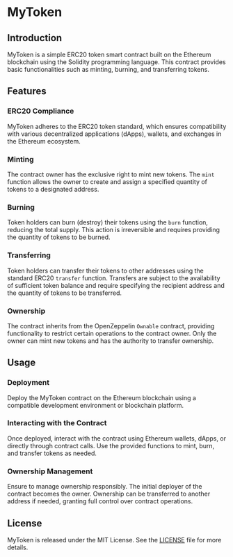 # MyToken 

## Introduction

MyToken is a simple ERC20 token smart contract built on the Ethereum blockchain using the Solidity programming language. This contract provides basic functionalities such as minting, burning, and transferring tokens.

## Features

### ERC20 Compliance

MyToken adheres to the ERC20 token standard, which ensures compatibility with various decentralized applications (dApps), wallets, and exchanges in the Ethereum ecosystem.

### Minting

The contract owner has the exclusive right to mint new tokens. The `mint` function allows the owner to create and assign a specified quantity of tokens to a designated address.

### Burning

Token holders can burn (destroy) their tokens using the `burn` function, reducing the total supply. This action is irreversible and requires providing the quantity of tokens to be burned.

### Transferring

Token holders can transfer their tokens to other addresses using the standard ERC20 `transfer` function. Transfers are subject to the availability of sufficient token balance and require specifying the recipient address and the quantity of tokens to be transferred.

### Ownership

The contract inherits from the OpenZeppelin `Ownable` contract, providing functionality to restrict certain operations to the contract owner. Only the owner can mint new tokens and has the authority to transfer ownership.

## Usage

### Deployment

Deploy the MyToken contract on the Ethereum blockchain using a compatible development environment or blockchain platform.

### Interacting with the Contract

Once deployed, interact with the contract using Ethereum wallets, dApps, or directly through contract calls. Use the provided functions to mint, burn, and transfer tokens as needed.

### Ownership Management

Ensure to manage ownership responsibly. The initial deployer of the contract becomes the owner. Ownership can be transferred to another address if needed, granting full control over contract operations.


## License

MyToken is released under the MIT License. See the [LICENSE](./LICENSE) file for more details.
